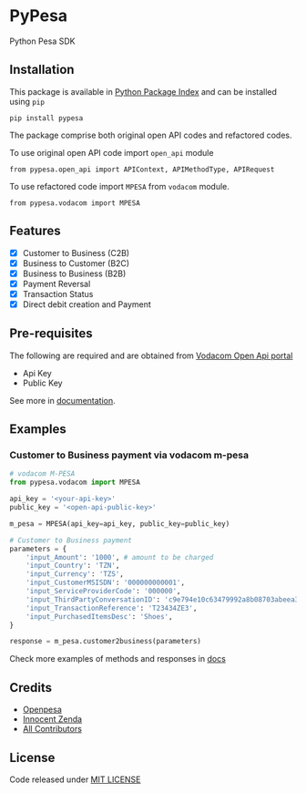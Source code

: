 # PyPesa

Python Pesa SDK

## Installation

This package is available in [Python Package Index](https://pypi.org/project/pyppesa/) and can be installed using `pip`

```
pip install pypesa
```

The package comprise both original open API codes and refactored codes.

To use original open API code import `open_api` module

```
from pypesa.open_api import APIContext, APIMethodType, APIRequest
```

To use refactored code import `MPESA` from `vodacom` module.

```
from pypesa.vodacom import MPESA
```

## Features

- [x] Customer to Business (C2B)
- [x] Business to Customer (B2C)
- [x] Business to Business (B2B)
- [x] Payment Reversal
- [x] Transaction Status
- [x] Direct debit creation and Payment

## Pre-requisites

The following are required and are obtained from [Vodacom Open Api portal](https://openapiportal.m-pesa.com/login)

- Api Key
- Public Key

See more in [documentation](https://pypesa.readthedocs.io/en/latest/).

## Examples

### Customer to Business payment via vodacom m-pesa

```python
# vodacom M-PESA
from pypesa.vodacom import MPESA

api_key = '<your-api-key>'
public_key = '<open-api-public-key>'

m_pesa = MPESA(api_key=api_key, public_key=public_key)

# Customer to Business payment
parameters = {
    'input_Amount': '1000', # amount to be charged
    'input_Country': 'TZN',
    'input_Currency': 'TZS',
    'input_CustomerMSISDN': '000000000001',
    'input_ServiceProviderCode': '000000',
    'input_ThirdPartyConversationID': 'c9e794e10c63479992a8b08703abeea36',
    'input_TransactionReference': 'T23434ZE3',
    'input_PurchasedItemsDesc': 'Shoes',
}

response = m_pesa.customer2business(parameters)
```

Check more examples of methods and responses in [docs](https://pypesa.readthedocs.io/en/latest/examples/)

## Credits

- [Openpesa](https://github.com/openpesa/)
- [Innocent Zenda](https://github.com/ZendaInnocent)
- [All Contributors](../../contributors)

## License

Code released under [MIT LICENSE](https://github.com/openpesa/pypesa/blob/main/LICENSE)
